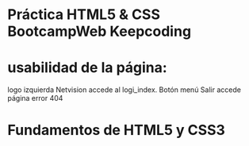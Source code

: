 # Práctica HTML5 & CSS BootcampWeb Keepcoding

# usabilidad de la página:
logo izquierda Netvision accede al logi_index.
Botón menú Salir accede página error 404

# Fundamentos de HTML5 y CSS3 



